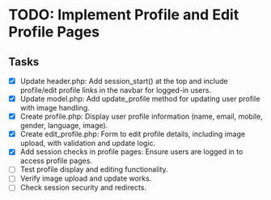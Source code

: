# TODO: Implement Profile and Edit Profile Pages

## Tasks
- [x] Update header.php: Add session_start() at the top and include profile/edit profile links in the navbar for logged-in users.
- [x] Update model.php: Add update_profile method for updating user profile with image handling.
- [x] Create profile.php: Display user profile information (name, email, mobile, gender, language, image).
- [x] Create edit_profile.php: Form to edit profile details, including image upload, with validation and update logic.
- [x] Add session checks in profile pages: Ensure users are logged in to access profile pages.
- [ ] Test profile display and editing functionality.
- [ ] Verify image upload and update works.
- [ ] Check session security and redirects.

